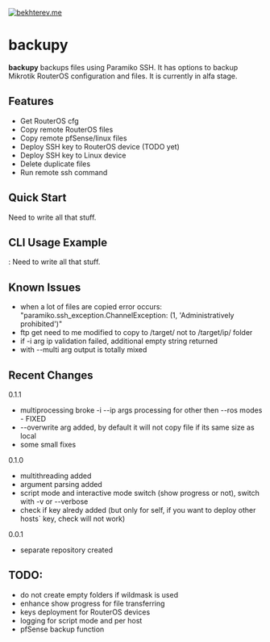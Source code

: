 [![bekhterev.me](https://img.shields.io/badge/bekhterev.me-some%20kind%20of%20blog-green.svg)](https://bekhterev.me)

backupy
========

**backupy** backups files using Paramiko SSH. It has options to backup Mikrotik RouterOS configuration and files. It is currently in alfa stage.

Features
------------

- Get RouterOS cfg
- Copy remote RouterOS files
- Copy remote pfSense/linux files
- Deploy SSH key to RouterOS device (TODO yet)
- Deploy SSH key to Linux device
- Delete duplicate files
- Run remote ssh command


Quick Start
-----------

Need to write all that stuff.

CLI Usage Example
-----------------
:
Need to write all that stuff.

Known Issues
------------

- when a lot of files are copied error occurs: "paramiko.ssh_exception.ChannelException: (1, 'Administratively prohibited')"
- ftp get need to me modified to copy to /target/ not to /target/ip/ folder
- if -i arg ip validation failed, additional empty string returned
- with --multi arg output is totally mixed 


Recent Changes
--------------
0.1.1

- multiprocessing broke -i --ip args processing for other then --ros modes - FIXED
- --overwrite arg added, by default it will not copy file if its same size as local
- some small fixes


0.1.0 

- multithreading added
- argument parsing added
- script mode and interactive mode switch (show progress or not), switch with -v or --verbose 
- check if key alredy added (but only for self, if you want to deploy other hosts` key, check will not work)


0.0.1 

- separate repository created

TODO:
--------------
- do not create empty folders if wildmask is used
- enhance show progress for file transferring
- keys deployment for RouterOS devices
- logging for script mode and per host
- pfSense backup function 
